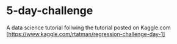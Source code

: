 # 5-day-challenge

A data science tutorial follwing the tutorial posted on Kaggle.com [https://www.kaggle.com/rtatman/regression-challenge-day-1]
